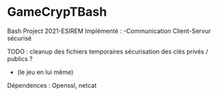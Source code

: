 # GameCrypTBash
Bash Project 2021-ESIREM
Implémenté : 
-Communication Client-Servur sécurisé

TODO :
cleanup des fichiers temporaires
sécurisation des clés privés / publics ?
+ (le jeu en lui même)

Dépendences : Openssl, netcat
